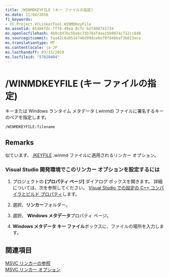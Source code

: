 ```yaml
---
title: /WINMDKEYFILE (キー ファイルの指定)
ms.date: 11/04/2016
f1_keywords:
- VC.Project.VCLinkerTool.WINMDKeyFile
ms.assetid: 65d88fdc-fff9-49ea-8cfc-b2f408741734
ms.openlocfilehash: 4b0c847bc5be6c73b78af4aa15b0074c712cc840
ms.sourcegitcommit: faa42c8a051e746d99dcebe70fd4bbaf3b023ace
ms.translationtype: MT
ms.contentlocale: ja-JP
ms.lasthandoff: 03/15/2019
ms.locfileid: "57820404"
---
```

# <a name="winmdkeyfile-specify-winmd-key-file"></a>/WINMDKEYFILE (キー ファイルの指定)

キーまたは Windows ランタイム メタデータ (.winmd) ファイルに署名するキーのペアを指定します。

```
/WINMDKEYFILE:filename
```

## <a name="remarks"></a>Remarks

似ています、 [/KEYFILE](keyfile-specify-key-or-key-pair-to-sign-an-assembly.md) .winmd ファイルに適用されるリンカー オプション。

### <a name="to-set-this-linker-option-in-the-visual-studio-development-environment"></a>Visual Studio 開発環境でこのリンカー オプションを設定するには

1. プロジェクトの **[プロパティ ページ]** ダイアログ ボックスを開きます。 詳細については、次を参照してください。 [Visual Studio での設定の C++ コンパイラとビルド プロパティ](../working-with-project-properties.md)します。

1. 選択、**リンカー**フォルダー。

1. 選択、 **Windows メタデータ**プロパティ ページ。

1. **Windows メタデータ キー ファイル**ボックスに、ファイルの場所を入力します。

## <a name="see-also"></a>関連項目

[MSVC リンカーの参照](linking.md)<br/>
[MSVC リンカー オプション](linker-options.md)
